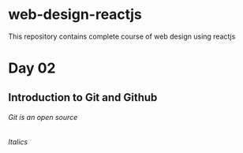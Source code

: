 # web-design-reactjs
This repository contains complete course of web design using reactjs
# Day 02
## Introduction to Git and Github
###### Git is an open source
*Italics*
